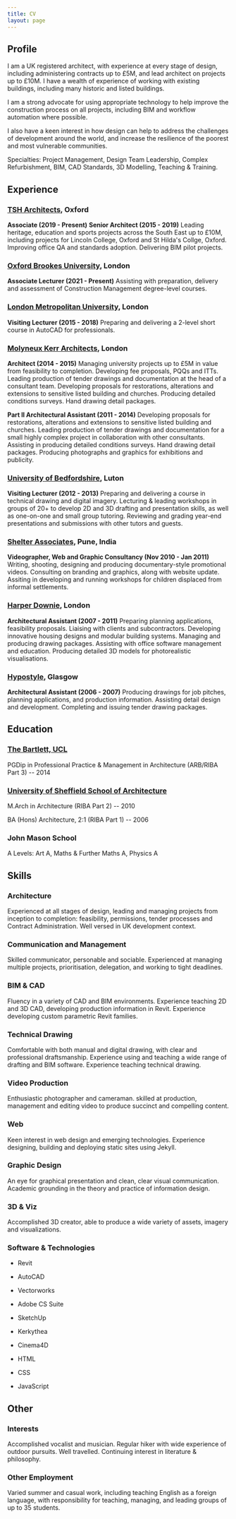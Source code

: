 ```yaml
---
title: CV
layout: page
---
```


## Profile

I am a UK registered architect, with experience at every stage of design, including administering contracts up to £5M, and lead architect on projects up to £10M. I have a wealth of experience of working with existing buildings, including many historic and listed buildings.

I am a strong advocate for using appropriate technology to help improve the construction process on all projects, including BIM and workflow automation where possible.

I also have a keen interest in how design can help to address the challenges of development around the world, and increase the resilience of the poorest and most vulnerable communities.

Specialties: Project Management, Design Team Leadership, Complex Refurbishment, BIM, CAD Standards, 3D Modelling, Teaching & Training.

## Experience

### [TSH Architects](https://www.tsharchitects.co.uk/), Oxford

**Associate (2019 - Present)**
**Senior Architect (2015 - 2019)** Leading heritage, education and sports projects across the South East up to £10M, including projects for Lincoln College, Oxford and St Hilda's Collge, Oxford. Improving office QA and standards adoption. Delivering BIM pilot projects.

### [Oxford Brookes University](https://www.brookes.ac.uk/), London

**Associate Lecturer (2021 - Present)** Assisting with preparation, delivery and assessment of Construction Management degree-level courses.

### [London Metropolitan University](https://www.londonmet.ac.uk/faculties/the-cass/), London

**Visiting Lecturer (2015 - 2018)** Preparing and delivering a 2-level short course in AutoCAD for professionals.

### [Molyneux Kerr Architects](https://www.archdaily.com/office/molyneux-kerr-architects), London

**Architect (2014 - 2015)** Managing university projects up to £5M in value from feasibility to completion. Developing fee proposals, PQQs and ITTs. Leading production of tender drawings and documentation at the head of a consultant team. Developing proposals for restorations, alterations and extensions to sensitive listed building and churches. Producing detailed conditions surveys. Hand drawing detail packages.

**Part II Architectural Assistant (2011 - 2014)** Developing proposals for restorations, alterations and extensions to sensitive listed building and churches. Leading production of tender drawings and documentation for a small highly complex project in collaboration with other consultants. Assisting in producing detailed conditions surveys. Hand drawing detail packages. Producing photographs and graphics for exhibitions and publicity.

### [University of Bedfordshire](https://www.beds.ac.uk/), Luton

**Visiting Lecturer (2012 - 2013)** Preparing and delivering a course in technical drawing and digital imagery. Lecturing & leading workshops in groups of 20+ to develop 2D and 3D drafting and presentation skills, as well as one-on-one and small group tutoring. Reviewing and grading year-end presentations and submissions with other tutors and guests.

### [Shelter Associates](https://www.shelter-associates.org), Pune, India

**Videographer, Web and Graphic Consultancy (Nov 2010 - Jan 2011)** Writing, shooting, designing and producing documentary-style promotional videos. Consulting on branding and graphics, along with website update. Assiting in developing and running workshops for children displaced from informal settlements.

### [Harper Downie](https://www.harperdownie.com/), London

**Architectural Assistant (2007 - 2011)** Preparing planning applications, feasibility proposals. Liaising with clients and subcontractors. Developing innovative housing designs and modular building systems. Managing and producing drawing packages. Assisting with office software management and education. Producing detailed 3D models for photorealistic visualisations.

### [Hypostyle](https://www.hypostyle.co.uk/), Glasgow

**Architectural Assistant (2006 - 2007)** Producing drawings for job pitches, planning applications, and production information. Assisting detail design and development. Completing and issuing tender drawing packages.

## Education

### [The Bartlett, UCL](https://www.bartlett.ucl.ac.uk/)

PGDip in Professional Practice & Management in Architecture (ARB/RIBA Part 3) -- 2014

### [University of Sheffield School of Architecture](https://www.sheffield.ac.uk/architecture/)

M.Arch in Architecture (RIBA Part 2) -- 2010

BA (Hons) Architecture, 2:1 (RIBA Part 1) -- 2006

### John Mason School

A Levels: Art A, Maths & Further Maths A, Physics A

## Skills

### Architecture

Experienced at all stages of design, leading and managing projects from inception to completion: feasibility, permissions, tender processes and Contract Administration. Well versed in UK development context.

### Communication and Management

Skilled communicator, personable and sociable. Experienced at managing multiple projects, prioritisation, delegation, and working to tight deadlines.

### BIM & CAD

Fluency in a variety of CAD and BIM environments. Experience teaching 2D and 3D CAD, developing production information in Revit. Experience developing custom parametric Revit families.

### Technical Drawing

Comfortable with both manual and digital drawing, with clear and professional draftsmanship. Experience using and teaching a wide range of drafting and BIM software. Experience teaching technical drawing.

### Video Production

Enthusiastic photographer and cameraman. skilled at production, management and editing video to produce succinct and compelling content.

### Web

Keen interest in web design and emerging technologies. Experience designing, building and deploying static sites using Jekyll.

### Graphic Design

An eye for graphical presentation and clean, clear visual communication. Academic grounding in the theory and practice of information design.

### 3D & Viz

Accomplished 3D creator, able to produce a wide variety of assets, imagery and visualizations.

### Software & Technologies

- Revit
- AutoCAD
- Vectorworks
- Adobe CS Suite

- SketchUp
- Kerkythea
- Cinema4D

- HTML
- CSS
- JavaScript

## Other

### Interests

Accomplished vocalist and musician. Regular hiker with wide experience of outdoor pursuits. Well travelled. Continuing interest in literature & philosophy.

### Other Employment

Varied summer and casual work, including teaching English as a foreign language, with responsibility for teaching, managing, and leading groups of up to 35 students.
